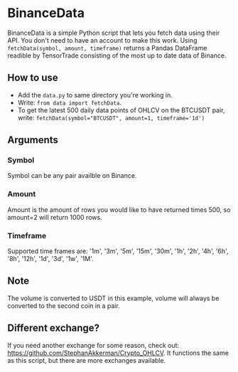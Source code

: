 # BinanceData
BinanceData is a simple Python script that lets you fetch data using their API. You don't need to have an account to make this work.
Using `fetchData(symbol, amount, timeframe)` returns a Pandas DataFrame readible by TensorTrade consisting of the most up to date data of Binance.

## How to use
- Add the `data.py` to same directory you're working in.
- Write: `from data import fetchData`.
- To get the latest 500 daily data points of OHLCV on the BTCUSDT pair, write: `fetchData(symbol="BTCUSDT", amount=1, timeframe='1d')`

## Arguments
### Symbol
Symbol can be any pair availble on Binance. 

### Amount
Amount is the amount of rows you would like to have returned times 500, so amount=2 will return 1000 rows. 

### Timeframe
Supported time frames are: '1m', '3m', '5m', '15m', '30m', '1h', '2h', '4h', '6h', '8h', '12h', '1d', '3d', '1w', '1M'.

## Note
The volume is converted to USDT in this example, volume will always be converted to the second coin in a pair.

## Different exchange?
If you need another exchange for some reason, check out: https://github.com/StephanAkkerman/Crypto_OHLCV. It functions the same as this script, but there are more exchanges available.
